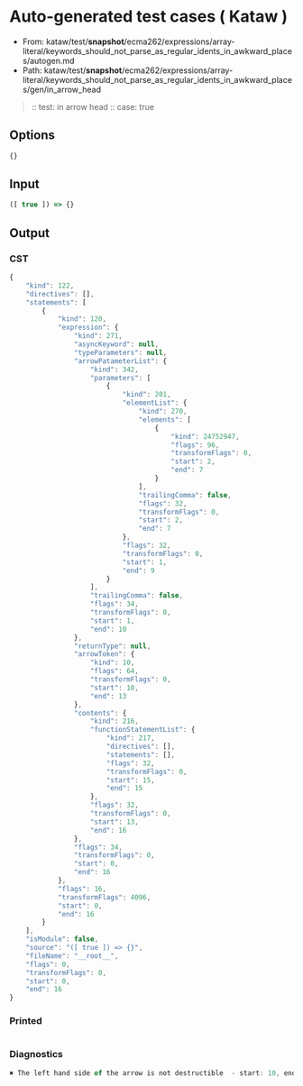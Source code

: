 # Auto-generated test cases ( Kataw )
- From: kataw/test/__snapshot__/ecma262/expressions/array-literal/keywords_should_not_parse_as_regular_idents_in_awkward_places/autogen.md
- Path: kataw/test/__snapshot__/ecma262/expressions/array-literal/keywords_should_not_parse_as_regular_idents_in_awkward_places/gen/in_arrow_head
> :: test: in arrow head
> :: case: true
## Options

`````js
{}
`````
## Input

`````js
([ true ]) => {}
`````
## Output

### CST

```javascript
{
    "kind": 122,
    "directives": [],
    "statements": [
        {
            "kind": 120,
            "expression": {
                "kind": 271,
                "asyncKeyword": null,
                "typeParameters": null,
                "arrowPatameterList": {
                    "kind": 342,
                    "parameters": [
                        {
                            "kind": 201,
                            "elementList": {
                                "kind": 270,
                                "elements": [
                                    {
                                        "kind": 24752947,
                                        "flags": 96,
                                        "transformFlags": 0,
                                        "start": 2,
                                        "end": 7
                                    }
                                ],
                                "trailingComma": false,
                                "flags": 32,
                                "transformFlags": 0,
                                "start": 2,
                                "end": 7
                            },
                            "flags": 32,
                            "transformFlags": 0,
                            "start": 1,
                            "end": 9
                        }
                    ],
                    "trailingComma": false,
                    "flags": 34,
                    "transformFlags": 0,
                    "start": 1,
                    "end": 10
                },
                "returnType": null,
                "arrowToken": {
                    "kind": 10,
                    "flags": 64,
                    "transformFlags": 0,
                    "start": 10,
                    "end": 13
                },
                "contents": {
                    "kind": 216,
                    "functionStatementList": {
                        "kind": 217,
                        "directives": [],
                        "statements": [],
                        "flags": 32,
                        "transformFlags": 0,
                        "start": 15,
                        "end": 15
                    },
                    "flags": 32,
                    "transformFlags": 0,
                    "start": 13,
                    "end": 16
                },
                "flags": 34,
                "transformFlags": 0,
                "start": 0,
                "end": 16
            },
            "flags": 16,
            "transformFlags": 4096,
            "start": 0,
            "end": 16
        }
    ],
    "isModule": false,
    "source": "([ true ]) => {}",
    "fileName": "__root__",
    "flags": 0,
    "transformFlags": 0,
    "start": 0,
    "end": 16
}
```

### Printed

```javascript

```

### Diagnostics

```javascript
✖ The left hand side of the arrow is not destructible  - start: 10, end: 13

```

